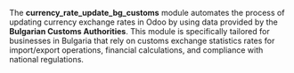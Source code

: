 The **currency_rate_update_bg_customs** module automates the process of updating currency exchange rates in Odoo by using data provided by the **Bulgarian Customs Authorities**. This module is specifically tailored for businesses in Bulgaria that rely on customs exchange statistics rates for import/export operations, financial calculations, and compliance with national regulations.
